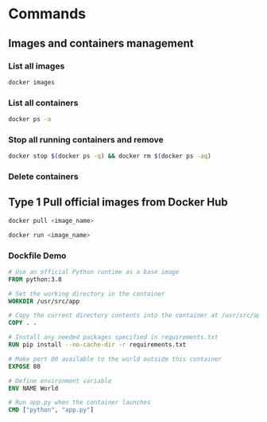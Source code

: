 # Commands

## Images and containers management

### List all images
```bash
docker images
```
### List all containers
```bash
docker ps -a
```
### Stop all running containers and remove
```bash
docker stop $(docker ps -q) && docker rm $(docker ps -aq)
```

### Delete containers

## Type 1 Pull official images from Docker Hub

```bash
docker pull <image_name>
```
```bash
docker run <image_name>
```
### Dockfile Demo
```dockerfile
# Use an official Python runtime as a base image
FROM python:3.8

# Set the working directory in the container
WORKDIR /usr/src/app

# Copy the current directory contents into the container at /usr/src/app
COPY . .

# Install any needed packages specified in requirements.txt
RUN pip install --no-cache-dir -r requirements.txt

# Make port 80 available to the world outside this container
EXPOSE 80

# Define environment variable
ENV NAME World

# Run app.py when the container launches
CMD ["python", "app.py"]
```
